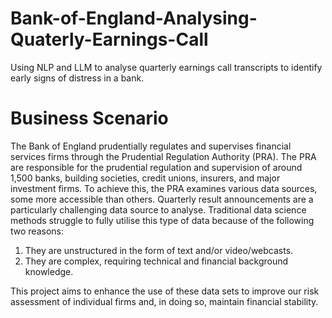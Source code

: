 # Bank-of-England-Analysing-Quaterly-Earnings-Call
Using NLP and LLM to analyse quarterly earnings call transcripts to identify early signs of distress in a bank.

# Business Scenario
The Bank of England prudentially regulates and supervises financial services firms through the Prudential Regulation Authority (PRA). The PRA are responsible for the prudential regulation and supervision of around 1,500 banks, building societies, credit unions, insurers, and major investment firms.  To achieve this, the PRA examines various data sources, some more accessible than others. Quarterly result announcements are a particularly challenging data source to analyse. Traditional data science methods struggle to fully utilise this type of data because of the following two reasons:

1. They are unstructured in the form of text and/or video/webcasts.
2. They are complex, requiring technical and financial background knowledge.

This project aims to enhance the use of these data sets to improve our risk assessment of individual firms and, in doing so, maintain financial stability.
